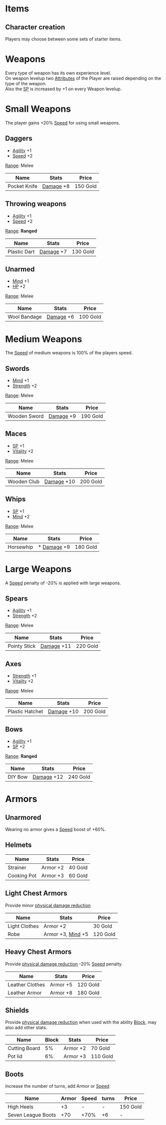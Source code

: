 # Items

## Character creation

Players may choose between some sets of starter items.

# Weapons
Every type of weapon has its own experience level.  
On weapon levelup two [Attributes](attributes.md) of the Player are raised depending on the type of the weapon.  
Also the [SP](attributes.md#skill-points) is increased by +1 on every Weapon levelup.

# Small Weapons
The player gains +20% [Speed](attributes.md#speed) for using small weapons.

## Daggers
* [Agility](attributes.md#agility) +1
* [Speed](attributes.md#speed) +2

[Range](battle_system.md#range): Melee

Name | Stats | Price
-----|-------|------
Pocket Knife | [Damage](attributes.md#physical-damage) +8 | 150 Gold

## Throwing weapons
* [Agility](attributes.md#agility) +1
* [Speed](attributes.md#speed) +2

[Range](battle_system.md#range): **Ranged**

Name | Stats | Price
-----|-------|------
Plastic Dart | [Damage](attributes.md#physical-damage) +7 | 130 Gold

## Unarmed
* [Mind](attributes.md#mind) +1
* [HP](attributes.md#hit-points) +2

[Range](battle_system.md#range): Melee

Name | Stats | Price
-----|-------|------
Wool Bandage | [Damage](attributes.md#physical-damage) +6 | 100 Gold

# Medium Weapons

The [Speed](attributes.md#speed) of medium weapons is 100% of the players speed.

## Swords
* [Mind](attributes.md#mind) +1
* [Strength](attributes.md#strength) +2

[Range](battle_system.md#range): Melee


Name | Stats | Price
-----|-------|------
Wooden Sword | [Damage](attributes.md#physical-damage) +9 | 190 Gold

## Maces
* [SP](attributes.md#skill-points) +1
* [Vitality](attributes.md#vitality) +2

[Range](battle_system.md#range): Melee

Name | Stats | Price
-----|-------|------
Wooden Club | [Damage](attributes.md#physical-damage) +10 | 200 Gold

## Whips
* [SP](attributes.md#skill-points) +1
* [Mind](attributes.md#mind) +2

[Range](battle_system.md#range): Melee

Name | Stats | Price
-----|-------|------
Horsewhip | * [Damage](attributes.md#physical-damage) +9 | 180 Gold

# Large Weapons
A [Speed](attributes.md#speed) penalty of -20% is applied with large weapons.

## Spears
* [Agility](attributes.md#agility) +1
* [Strength](attributes.md#strength) +2

[Range](battle_system.md#range): Melee

Name | Stats | Price
-----|-------|------
Pointy Stick | [Damage](attributes.md#physical-damage) +11 | 220 Gold

## Axes
* [Strength](attributes.md#strength) +1
* [Vitality](attributes.md#vitality) +2

[Range](battle_system.md#range): Melee

Name | Stats | Price
-----|-------|------
Plastic Hatchet | [Damage](attributes.md#physical-damage) +10 | 200 Gold

## Bows
* [Agility](attributes.md#agility) +1
* [SP](attributes.md#skill-points) +2

[Range](battle_system.md#range): **Ranged**

Name | Stats | Price
-----|-------|------
DIY Bow | [Damage](attributes.md#physical-damage) +12 | 240 Gold

# Armors

## Unarmored
Wearing no armor gives a [Speed](attributes.md#speed) boost of +60%.

## Helmets

Name | Stats | Price
-----|-------|------
Strainer | Armor +2 | 40 Gold
Cooking Pot | Armor +3 | 60 Gold

## Light Chest Armors
Provide minor [physical damage reduction](attributes.md#other-attributes)

Name | Stats | Price
-----|-------|------
Light Clothes | Armor +2 | 30 Gold
Robe | Armor +3, [Mind](attributes.md#mind) +5 | 120 Gold

## Heavy Chest Armors
Provide [physical damage reduction](attributes.md#other-attributes)
-20% [Speed](attributes.md#speed) penalty.

Name | Stats | Price
-----|-------|------
Leather Clothes | Armor +5 | 120 Gold
Leather Armor | Armor +8 | 180 Gold

## Shields
Provide [physical damage reduction](attributes.md#other-attributes) when used with the ability [Block](battle_system.md#abilities), may also add other stats.

Name | Block | Stats | Price
-----|-------|-------|------
Cutting Board | 5% | Armor +2 | 70 Gold
Pot lid | 6% | Armor +3 | 110 Gold

## Boots
Increase the number of turns, add Armor or [Speed](attributes.md#speed)

Name | Armor | Speed | turns| Price
-----|-------|-------|------|------
High Heels | +3 | - | - | 150 Gold
Seven League Boots | +70 | +70% | +6 | -
